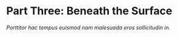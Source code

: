Part Three: Beneath the Surface
===============================

*Porttitor hac tempus euismod nam malesuada eros sollicitudin in.*
